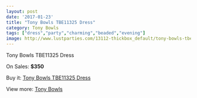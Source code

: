 ```yaml
---
layout: post
date: '2017-01-23'
title: "Tony Bowls TBE11325 Dress"
category: Tony Bowls
tags: ["dress","party","charming","beaded","evening"]
image: http://www.lustparties.com/13112-thickbox_default/tony-bowls-tbe11325-dress.jpg
---
```

Tony Bowls TBE11325 Dress

On Sales: **$350**
<a href="https://www.lustparties.com/en/tony-bowls/4992-tony-bowls-tbe11325-dress.html"><amp-img layout="responsive" width="600" height="600" src="//www.lustparties.com/13112-thickbox_default/tony-bowls-tbe11325-dress.jpg" alt="Tony Bowls TBE11325 Dress 0" /></a>

Buy it: [Tony Bowls TBE11325 Dress](https://www.lustparties.com/en/tony-bowls/4992-tony-bowls-tbe11325-dress.html "Tony Bowls TBE11325 Dress")

View more: [Tony Bowls](https://www.lustparties.com/en/5-tony-bowls "Tony Bowls")